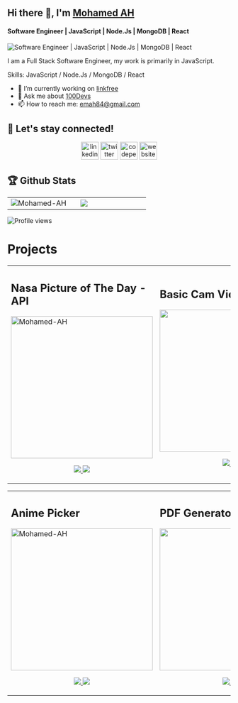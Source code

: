 <h2> Hi there 👋, I'm <a href="https://www.linkedin.com/in/mojed7/" target="_blank">Mohamed AH</a>    </h2>


#### Software Engineer | JavaScript | Node.Js | MongoDB | React
![Software Engineer | JavaScript | Node.Js | MongoDB | React](https://i.imgur.com/EX0Cv4e.gif)

I am a Full Stack Software Engineer, my work is primarily in JavaScript. 

Skills: JavaScript / Node.Js / MongoDB / React



- 🔭 I’m currently working on [linkfree](linkfree.eddiehub.io)
- 💬 Ask me about [100Devs](leonnoel.com/100devs) 
- 📫 How to reach me: emah84@gmail.com 

<h2>🤝 Let's stay connected!</h2>
<div align="center">

[<img src='https://cdn.jsdelivr.net/npm/simple-icons@3.0.1/icons/linkedin.svg' alt='linkedin' height='40'>](https://www.linkedin.com/in/mojed7/)  [<img src='https://cdn.jsdelivr.net/npm/simple-icons@3.0.1/icons/twitter.svg' alt='twitter' height='40'>](https://twitter.com/Mohamed_Jeddah)  [<img src='https://cdn.jsdelivr.net/npm/simple-icons@3.0.1/icons/codepen.svg' alt='codepen' height='40'>](https://codepen.io/Mohamed-AH)  [<img src='https://cdn.jsdelivr.net/npm/simple-icons@3.0.1/icons/icloud.svg' alt='website' height='40'>](webdevcorner.netlify.app)  

</div>

<h2>🏆 Github Stats</h2>


<div align="center">
<table>
<tr>
<td width="45%">
<img src="https://github-readme-streak-stats.herokuapp.com/?user=Mohamed-AH&show_icons=true&background=FFFFFF00&hide_border=true" alt="Mohamed-AH">
</td>
<td width="45%">
 <img src="https://github-readme-stats.vercel.app/api?username=Mohamed-AH&bg_color=FFFFFF00include_all_commits=true&count_private=true&hide_border=true">
</table>
</div>
</td>
</tr>

![Profile views](https://gpvc.arturio.dev/Mohamed-AH)  

 Projects
========

<!-- <div >
<table>
<tr>
<td width="45%">
### Nasa Picture of The Day - API                                
</td>
<td width="45%">
 ### Basic Cam Viewer
</table>
</div>
</td>
</tr> -->


 


<div align="left">
<table>
<tr>
<td width="50%">
 <h2>Nasa Picture of The Day - API</h2>
 <a target="_blank" href="https://mohamed-ah.github.io/nasaPictureOfTheDay/"> 
<img src="https://i.imgur.com/Nw7AKKj.gif&show_icons=true&background=FFFFFF00&hide_border=true" alt="Mohamed-AH" height=320>
 </a>
       <p align="center">
        <a href="https://github.com/Mohamed-AH/nasaPictureOfTheDay" target="_blank">
          <img src="https://img.shields.io/static/v1?label=|&message=REPO&color=23555f&style=plastic&logo=github&logo-color=white"/>
        </a>
        <a href="https://mohamed-ah.github.io/nasaPictureOfTheDay/" target="_blank">
          <img src="https://img.shields.io/static/v1?label=|&message=WEBSITE&color=cdf998&style=plastic&logo=wordpress&logo-color=white"/>
        </a>
      </p>
 
 
</td>

  
<td width="50%">
 <h2>Basic Cam Viewer</h2> 
 <a target="_blank" href="https://mohamed-ah.github.io/basicCamViewer/">
 <img src="https://i.imgur.com/qrpKxwP.gif&bg_color=FFFFFF00include_all_commits=true&count_private=true&hide_border=true"  height=320>
 </a>
       <p align="center">
        <a href="https://github.com/Mohamed-AH/basicCamViewer" target="_blank">
          <img src="https://img.shields.io/static/v1?label=|&message=REPO&color=23555f&style=plastic&logo=github&logo-color=white"/>
        </a>
        <a href="https://mohamed-ah.github.io/basicCamViewer/" target="_blank">
          <img src="https://img.shields.io/static/v1?label=|&message=WEBSITE&color=cdf998&style=plastic&logo=wordpress&logo-color=white"/>
        </a>
      </p>
</table>
</div>
</td>
</tr>

<div align="left">
<table>
<tr>
<td width="50%">
 <h2>Anime Picker</h2>
  <a target="_blank" href="https://mohamed-ah.github.io/animePicker/">
<img src="https://i.imgur.com/DDbcHBt.gif&show_icons=true&background=FFFFFF00&hide_border=true" alt="Mohamed-AH" height=320>
 </a>
       <p align="center">
        <a href="https://github.com/Mohamed-AH/animePicker" target="_blank">
          <img src="https://img.shields.io/static/v1?label=|&message=REPO&color=23555f&style=plastic&logo=github&logo-color=white"/>
        </a>
        <a href="https://mohamed-ah.github.io/animePicker/" target="_blank">
          <img src="https://img.shields.io/static/v1?label=|&message=WEBSITE&color=cdf998&style=plastic&logo=wordpress&logo-color=white"/>
        </a>
      </p>


</td>
  
<td width="50%">
 <h2>PDF Generator</h2> 
   <a target="_blank" href="https://mohamed-ah.github.io/simplePDFgenerator/">
 <img src="https://i.imgur.com/ij61Glf.gif&bg_color=FFFFFF00include_all_commits=true&count_private=true&hide_border=true"  height=320>
 </a>
       <p align="center">
        <a href="https://github.com/Mohamed-AH/simplePDFgenerator" target="_blank">
          <img src="https://img.shields.io/static/v1?label=|&message=REPO&color=23555f&style=plastic&logo=github&logo-color=white"/>
        </a>
        <a href="https://mohamed-ah.github.io/simplePDFgenerator/" target="_blank">
          <img src="https://img.shields.io/static/v1?label=|&message=WEBSITE&color=cdf998&style=plastic&logo=wordpress&logo-color=white"/>
        </a>
      </p>
</table>
</div>
</td>
</tr>
 

